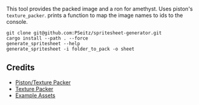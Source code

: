 
This tool provides the packed image and a ron for amethyst. Uses piston's `texture_packer`.
prints a function to map the image names to ids to the console.

```ignore
git clone git@github.com:PSeitz/spritesheet-generator.git
cargo install --path . --force
generate_spritesheet --help
generate_spritesheet -i folder_to_pack -o sheet
```

## Credits
- [Piston/Texture Packer](https://github.com/PistonDevelopers/texture_packer)
- [Texture Packer](https://www.codeandweb.com/texturepacker)
- [Example Assets](https://opengameart.org/content/5-more-rpgfantasy-weapons)
